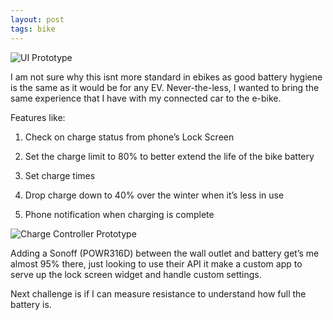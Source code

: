 ```yaml
---
layout: post
tags: bike
---
```



![UI Prototype](https://michaelmassie.com/assets/img/UIController2.png)

I am not sure why this isnt more standard in ebikes as good battery hygiene is the same as it would be for any EV. Never-the-less, I wanted to bring the same experience that I have with my connected car to the e-bike.

Features like:
1) Check on charge status from phone’s Lock Screen

2) Set the charge limit to 80% to better extend the life of the bike battery

3) Set charge times

4) Drop charge down to 40% over the winter when it’s less in use

5) Phone notification when charging is complete


![Charge Controller Prototype](https://michaelmassie.com/assets/img/chargeController.jpeg)

Adding a Sonoff (POWR316D) between the  wall outlet and battery get’s me almost 95% there, just looking to use their API it make a custom app to serve up the lock screen widget and handle custom settings.

Next challenge is if I can measure resistance to understand how full the battery is. 
